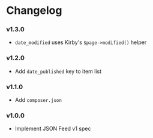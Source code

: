 # Changelog

### v1.3.0

- `date_modified` uses Kirby's `$page->modified()` helper

### v1.2.0

- Add `date_published` key to item list

### v1.1.0

- Add `composer.json`

### v1.0.0

- Implement JSON Feed v1 spec